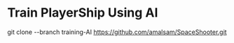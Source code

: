 # Train PlayerShip Using AI



git clone --branch training-AI https://github.com/amalsam/SpaceShooter.git
